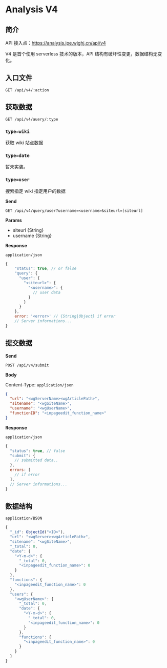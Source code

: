 # Analysis V4

## 简介

API 接入点：<https://analysis.ipe.wjghj.cn/api/v4>

V4 是首个使用 serverless 技术的版本，API 结构有破坏性变更，数据结构无变化。


## 入口文件

```http
GET /api/v4/:action
```


## 获取数据

```http
GET /api/v4/auery/:type
```

### `type=wiki`

获取 wiki 站点数据

### `type=date`

暂未实装。

### `type=user` <status status="new"/>

搜索指定 wiki 指定用户的数据

**Send**

```http
GET /api/v4/query/user?username=<username>&siteurl=[siteurl]
```

**Params**

- siteurl {String<URL>}
- username {String}

**Response**

`application/json`

```js
{
    "status": true, // or false
    "query": {
      "user": {
        "<siteurl>": {
          "<username>": {
            // user data
          }
        }
      }
    },
    error: '<error>' // {String|Object} if error
    // Server informations...
}
```


## 提交数据

**Send**

```http
POST /api/v4/submit
```

**Body**

Content-Type: `application/json`

```json
{
  "url": "<wgServerName><wgArticlePath>",
  "sitename": "<wgSiteName>",
  "username": "<wgUserName>",
  "functionID": "<inpageedit_function_name>"
}
```

**Response**

`application/json`

```js
{
  "status": true, // false
  "submit": {
    // submitted data..
  },
  errors: [
    // if error
  ],
  // Server informations...
}
```


## 数据结构

`application/BSON`

```js
{
  "_id": ObjectId("<ID>"),
  "url": "<wgServer><wgArticlePath>",
  "sitename": "<wgSiteName>",
  "_total": 0,
  "date": {
    "<Y-m-d>": {
      "_total": 0,
      "<inpageedit_function_name>": 0
    }
  },
  "functions": {
    "<inpageedit_function_name>": 0
  },
  "users": {
    "<wgUserName>": {
      "_total": 0,
      "date": {
        "<Y-m-d>": {
          "_total": 0,
          "<inpageedit_function_name>": 0
        }
      },
      "functions": {
        "<inpageedit_function_name>": 0
      }
    }
  }
}
```
